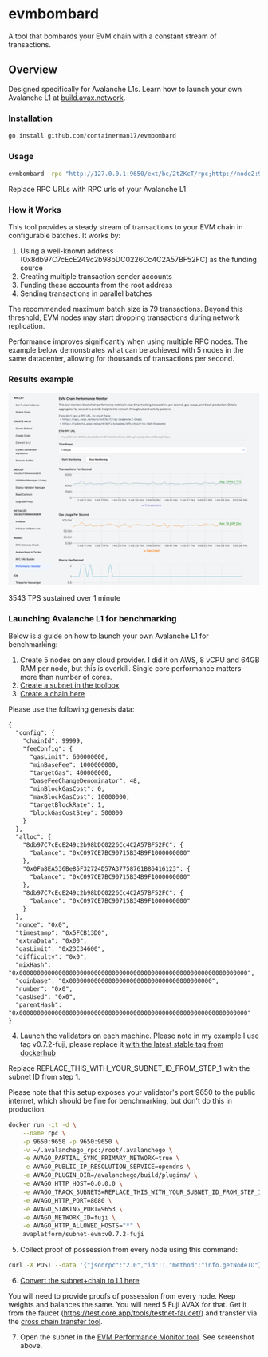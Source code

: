 # evmbombard

A tool that bombards your EVM chain with a constant stream of transactions.

## Overview

Designed specifically for Avalanche L1s. Learn how to launch your own Avalanche
L1 at [build.avax.network](https://build.avax.network/).

### Installation

```bash
go install github.com/containerman17/evmbombard
```

### Usage

```bash
evmbombard -rpc "http://127.0.0.1:9650/ext/bc/2tZKcT/rpc;http://node2:9650/ext/bc/2tZKcT/rpc" -batch 50 -keys 600
```

Replace RPC URLs with RPC urls of your Avalanche L1.

### How it Works

This tool provides a steady stream of transactions to your EVM chain in
configurable batches. It works by:

1. Using a well-known address (0x8db97C7cEcE249c2b98bDC0226Cc4C2A57BF52FC) as
   the funding source
2. Creating multiple transaction sender accounts
3. Funding these accounts from the root address
4. Sending transactions in parallel batches

The recommended maximum batch size is 79 transactions. Beyond this threshold,
EVM nodes may start dropping transactions during network replication.

Performance improves significantly when using multiple RPC nodes. The example
below demonstrates what can be achieved with 5 nodes in the same datacenter,
allowing for thousands of transactions per second.

### Results example

![3543 TPS sustained](docs/result.png)

3543 TPS sustained over 1 minute

### Launching Avalanche L1 for benchmarking

Below is a guide on how to launch your own Avalanche L1 for benchmarking:

1. Create 5 nodes on any cloud provider. I did it on AWS, 8 vCPU and 64GB RAM
   per node, but this is overkill. Single core performance matters more than
   number of cores.
2. [Create a subnet in the toolbox](https://builders-hub-git-benchmark-ava-labs.vercel.app/tools/l1-toolbox#createSubnet)
3. [Create a chain here](https://builders-hub-git-benchmark-ava-labs.vercel.app/tools/l1-toolbox#createChain)

Please use the following genesis data:

```
{
  "config": {
    "chainId": 99999,
    "feeConfig": {
      "gasLimit": 600000000,
      "minBaseFee": 1000000000,
      "targetGas": 400000000,
      "baseFeeChangeDenominator": 48,
      "minBlockGasCost": 0,
      "maxBlockGasCost": 10000000,
      "targetBlockRate": 1,
      "blockGasCostStep": 500000
    }
  },
  "alloc": {
    "8db97C7cEcE249c2b98bDC0226Cc4C2A57BF52FC": {
      "balance": "0xC097CE7BC90715B34B9F1000000000"
    },
    "0x0Fa8EA536Be85F32724D57A37758761B86416123": {
      "balance": "0xC097CE7BC90715B34B9F1000000000"
    },
    "8db97C7cEcE249c2b98bDC0226Cc4C2A57BF52FC": {
      "balance": "0xC097CE7BC90715B34B9F1000000000"
    }
  },
  "nonce": "0x0",
  "timestamp": "0x5FCB13D0",
  "extraData": "0x00",
  "gasLimit": "0x23C34600",
  "difficulty": "0x0",
  "mixHash": "0x0000000000000000000000000000000000000000000000000000000000000000",
  "coinbase": "0x0000000000000000000000000000000000000000",
  "number": "0x0",
  "gasUsed": "0x0",
  "parentHash": "0x0000000000000000000000000000000000000000000000000000000000000000"
}
```

4. Launch the validators on each machine. Please note in my example I use tag
   v0.7.2-fuji, please replace it
   [with the latest stable tag from dockerhub](https://hub.docker.com/r/avaplatform/subnet-evm/tags?name=v)

Replace REPLACE_THIS_WITH_YOUR_SUBNET_ID_FROM_STEP_1 with the subnet ID from
step 1.

Please note that this setup exposes your validator's port 9650 to the public
internet, which should be fine for benchmarking, but don't do this in
production.

```bash
docker run -it -d \
    --name rpc \
    -p 9650:9650 -p 9650:9650 \
    -v ~/.avalanchego_rpc:/root/.avalanchego \
    -e AVAGO_PARTIAL_SYNC_PRIMARY_NETWORK=true \
    -e AVAGO_PUBLIC_IP_RESOLUTION_SERVICE=opendns \
    -e AVAGO_PLUGIN_DIR=/avalanchego/build/plugins/ \
    -e AVAGO_HTTP_HOST=0.0.0.0 \
    -e AVAGO_TRACK_SUBNETS=REPLACE_THIS_WITH_YOUR_SUBNET_ID_FROM_STEP_1 \
    -e AVAGO_HTTP_PORT=8080 \
    -e AVAGO_STAKING_PORT=9653 \
    -e AVAGO_NETWORK_ID=fuji \
    -e AVAGO_HTTP_ALLOWED_HOSTS="*" \
    avaplatform/subnet-evm:v0.7.2-fuji
```

5. Collect proof of possession from every node using this command:

```bash
curl -X POST --data '{"jsonrpc":"2.0","id":1,"method":"info.getNodeID"}' -H "content-type:application/json;" 127.0.0.1:9650/ext/info
```

6. [Convert the subnet+chain to L1 here](https://builders-hub-git-benchmark-ava-labs.vercel.app/tools/l1-toolbox#convertToL1)

You will need to provide proofs of possession from every node. Keep weights and
balances the same. You will need 5 Fuji AVAX for that. Get it from the faucet
(https://test.core.app/tools/testnet-faucet/) and transfer via the
[cross chain transfer tool](https://test.core.app/stake/cross-chain-transfer/).

7. Open the subnet in the
   [EVM Performance Monitor tool](https://builders-hub-git-benchmark-ava-labs.vercel.app/tools/l1-toolbox#performanceMonitor).
   See screenshot above.
